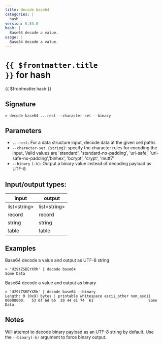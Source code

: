 ```yaml
---
title: decode base64
categories: |
  hash
version: 0.85.0
hash: |
  Base64 decode a value.
usage: |
  Base64 decode a value.
---
```

<!-- This file is automatically generated. Please edit the command in https://github.com/nushell/nushell instead. -->

# <code>{{ $frontmatter.title }}</code> for hash

<div class='command-title'>{{ $frontmatter.hash }}</div>

## Signature

```> decode base64 ...rest --character-set --binary```

## Parameters

 -  `...rest`: For a data structure input, decode data at the given cell paths
 -  `--character-set {string}`: specify the character rules for encoding the input.
	Valid values are 'standard', 'standard-no-padding', 'url-safe', 'url-safe-no-padding','binhex', 'bcrypt', 'crypt', 'mutf7'
 -  `--binary` `(-b)`: Output a binary value instead of decoding payload as UTF-8


## Input/output types:

| input        | output       |
| ------------ | ------------ |
| list\<string\> | list\<string\> |
| record       | record       |
| string       | string       |
| table        | table        |
## Examples

Base64 decode a value and output as UTF-8 string
```nu
> 'U29tZSBEYXRh' | decode base64
Some Data
```

Base64 decode a value and output as binary
```nu
> 'U29tZSBEYXRh' | decode base64 --binary
Length: 9 (0x9) bytes | printable whitespace ascii_other non_ascii
00000000:   53 6f 6d 65  20 44 61 74  61                         Some Data

```

## Notes
Will attempt to decode binary payload as an UTF-8 string by default. Use the `--binary(-b)` argument to force binary output.
